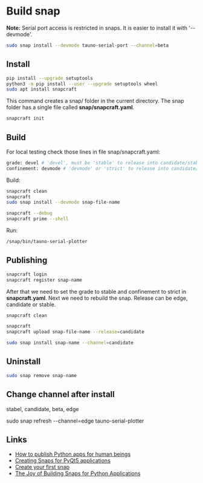 # Build snap

**Note:**
Serial port access is restricted in snaps. It is easier to install it with '--devmode'.

```Bash
sudo snap install --devmode tauno-serial-port --channel=beta
```

## Install

```Bash
pip install --upgrade setuptools
python3 -m pip install --user --upgrade setuptools wheel
sudo apt install snapcraft
```

This command creates a snap/ folder in the current directory. The snap folder has a single file called **snap/snapcraft.yaml**.

```Bash
snapcraft init
```

## Build

For local testing check those lines in file snap/snapcraft.yaml:

```Bash
grade: devel # 'devel', must be 'stable' to release into candidate/stable channels
confinement: devmode # 'devmode' or 'strict' to release into candidate/stable channels
```

Build:

```Bash
snapcraft clean
snapcraft
sudo snap install --devmode snap-file-name

snapcraft --debug
snapcraft prime --shell
```

Run:

```Bash
/snap/bin/tauno-serial-plotter
```

## Publishing

```Bash
snapcraft login
snapcraft register snap-name
```

After that we need to set the grade to stable and confinement to strict in **snapcraft.yaml**. Next we need to rebuild the snap. Release can be edge, candidate or stable.

```Bash
snapcraft clean

snapcraft
snapcraft upload snap-file-name --release=candidate

sudo snap install snap-name --channel=candidate
```

## Uninstall

```Bash
sudo snap remove snap-name
```

## Change channel after install

stabel, candidate, beta, edge

sudo snap refresh --channel=edge tauno-serial-plotter

## Links

- [How to publish Python apps for human beings](https://gist.github.com/ForgottenUmbrella/ce6ecd8983e76f6d8ef47e07240eb4ac#snappy)
- [Creating Snaps for PyQt5 applications](https://pakjiddat.netlify.app/posts/creating-snaps-for-pyqt5-applications)
- [Create your first snap](https://ubuntu.com/tutorials/create-your-first-snap)
- [The Joy of Building Snaps for Python Applications](https://medium.com/oli-systems/the-joy-of-building-snaps-for-python-applications-4fa35c36b1a3)

